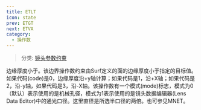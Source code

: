 ```yaml
---
title: ETLT
icon: state
prev: ETGT
next: ETVA
category:
  - 操作数
---
```


> 分类: [镜头参数约束](/hb/operands/130/871/  "Zemax 操作数 镜头参数约束")

边缘厚度小于。该边界操作数约束由Surf定义的面的边缘厚度小于指定的目标值。如果代码(code)是0，边缘厚度沿+y轴计算；如果代码是1，沿+X轴；如果代码是2，沿-y轴，如果代码是3，沿-X轴。该操作数有一个模式(mode)标志，模式为0（默认）表示使用的是机械孔径，模式为1表示使用的是镜头数据编辑器(Lens Data Editor)中的通光口径。这里直径是所选半口径的两倍。也可参见MNET。